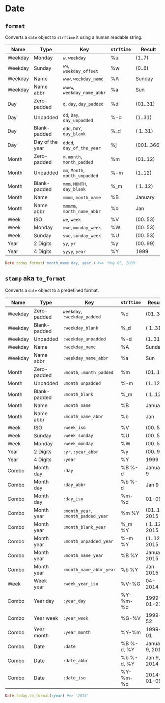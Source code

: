 # Date

`format`
------
Converts a `date` object to `strftime` it using a human readable string.

| Name | Type | Key | `strftime` | Result |
| --- | --- | --- | --- | --- |
| Weekday | Monday | `w`, `weekday` | %u | (1..7) |
| Weekday | Sunday | `ww`, `weekday_offset` | %w | (0..6) |
| Weekday | Name | `www`, `weekday_name` | %A | Sunday |
| Weekday | Name abbr | `wwww`, `weekday_name_abbr` | %a | Sun |
| Day | Zero-padded | `d`, `day`, `day_padded` | %d | (01..31) |
| Day | Unpadded | `dd`, `Day`, `day_unpadded` | %-d | (1..31) |
| Day | Blank-padded | `ddd`, `DAY`, `day_blank` | %_d | ( 1..31) |
| Day | Day of the year | `dddd`, `day_of_the_year` | %j | (001..366) |
| Month | Zero-padded | `m`, `month`, `month_padded` | %m | (01..12) |
| Month | Unpadded | `mm`, `Month`, `month_unpadded` | %-m | (1..12) |
| Month | Blank-padded | `mmm`, `MONTH`, `day_blank` | %_m | ( 1..12) |
| Month | Name | `mmmm`, `month_name` | %B | January |
| Month | Name abbr | `mmmmm`, `month_name_abbr` | %b | Jan |
| Week | ISO | `we`, `week` | %V | (00..53) |
| Week | Monday | `mwe`, `monday_week` | %W | (00..53) |
| Week | Sunday | `swe`, `sunday_week` | %U | (00..53) |
| Year | 2 Digits | `yy`, `yr` | %y | (00..99) |
| Year | 4 Digits | `yyyy`, `year` | %Y | 1999 |

```ruby
Date.today.format('month_name day, year') #=> 'May 05, 2000'
```

`stamp` aka `to_format`
------
Converts a `date` object to a predefined format.

| Name | Type | Key | `strftime` | Result |
| --- | --- | --- | --- | --- |
| Weekday | Zero-padded | `weekday`, `:weekday_padded` | %d | (01..31) |
| Weekday | Blank-padded | `:weekday_blank` | %_d | ( 1..31) |
| Weekday | Unpadded | `:weekday_unpadded` | %-d | (1..31) |
| Weekday | Name | `:weekday_name` | %A | Sunday |
| Weekday | Name abbr | `:weekday_name_abbr` | %a | Sun |
| Month | Zero-padded | `:month`, `:month_padded` | %m | (01..12) |
| Month | Unpadded | `:month_unpadded` | %-m | (1..12) |
| Month | Blank-padded | `:month_blank` | %_m | ( 1..12) |
| Month | Name | `:month_name` | %B | January |
| Month | Name abbr | `:month_name_abbr` | %b | Jan |
| Week | ISO | `:week_iso` | %V | (00..53) |
| Week | Sunday | `:week_sunday` | %U | (00..53) |
| Week | Monday | `:week_monday` | %W | (00..53) |
| Year | 2 Digits | `:yr`, `:year_abbr` | %y | (00..99) |
| Year | 4 Digits | `:year` | %Y | 1999 |
| Combo | Month day | `:day` | %B %-d | January 9 |
| Combo | Month day | `:day_abbr` | %b %-d | Jan 9 |
| Combo | Month day | `:day_iso` | %m-%d | 01-09 |
| Combo | Month year | `:month_year`, `:month_padded_year` | %m %Y | (01..12) 2015 |
| Combo | Month year | `:month_blank_year` | %_m %Y | ( 1..12) 2015 |
| Combo | Month year | `:month_unpadded_year` | %-m %Y | (1..12) 2015 |
| Combo | Month year | `:month_name_year` | %B %Y | January 2015 |
| Combo | Month year | `:month_name_abbr_year` | %b %Y | Jan 2015 |
| Week | Week year | `:week_year_iso` | %V-%G | 04-2014 |
| Combo | Year day | `:year_day` | %Y-%m-%d | 1999-01-21 |
| Combo | Year week | `:year_week` | %G-%V | 1999-52 |
| Combo | Year month | `:year_month` | %Y-%m | 1999-01 |
| Combo | Date | `:date` | %B %-d, %Y | January 9, 2014 |
| Combo | Date | `:date_abbr` | %b %-d, %Y | Jan 9, 2014 |
| Combo | Date | `:date_iso` | %Y-%m-%d | 2014-01-09 |

```ruby
Date.today.to_format(:year) #=> '2014'
```
